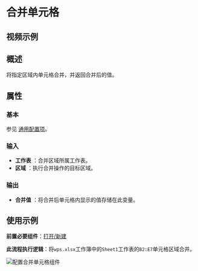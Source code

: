 # 合并单元格

## 视频示例

## 概述

将指定区域内单元格合并，并返回合并后的值。

## 属性

### 基本

参见 [通用配置项](../../Appendix/CommonConfigurationItems.md)。

### 输入

- **工作表** ：合并区域所属工作表。
- **区域** ：执行合并操作的目标区域。

### 输出

- **合并值** ：将合并后单元格内显示的值存储在此变量。

## 使用示例

**前置必要组件**：[打开/新建](../WPSExcel/OpenExcel.md)

**此流程执行逻辑**：将`wps.xlsx`工作簿中的`Sheet1`工作表的`B2:E7`单元格区域合并。

![配置合并单元格组件](https://docimages.blob.core.chinacloudapi.cn/images/Activities/wps60.png)
